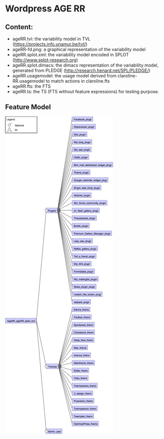
# Wordpress AGE RR

## Content:

- ageRR.tvl: the variability model in TVL (https://projects.info.unamur.be/tvl/)
- ageRR-fd.png: a graphical representation of the variability model
- ageRR.splot.xml: the variability model encoded in SPLOT (http://www.splot-research.org)
- ageRR.splot.dimacs: the dimacs representation of the variability model, generated from PLEDGE (http://research.henard.net/SPL/PLEDGE/)
- ageRR.usagemodel: the usage model derived from claroline-RR.usagemodel to match actions in claroline.fts
- ageRR.fts: the FTS
- ageRR.ts: the TS (FTS without feature expressions) for testing purpose.


## Feature Model

![Wordpress AGE RR Feature Model](ageRR-fm.png)